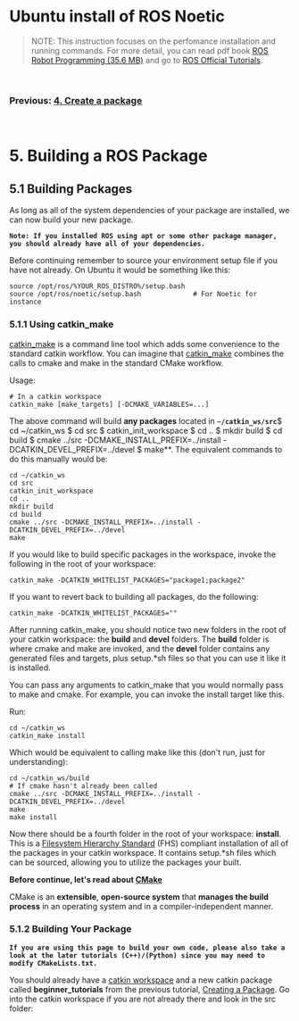 # **Ubuntu install of ROS Noetic**

> NOTE: This instruction focuses on the perfomance installation and running commands. For more detail, you can read pdf book [ROS Robot Programming (35.6 MB)](https://www.robotis.com/service/download.php?no=719) and go to [ROS Official Tutorials](https://wiki.ros.org/ROS/Tutorials).

<br>

### Previous: [4. Create a package](4_Creating_a_ROS_Package.md)

<br>

# 5. Building a ROS Package

## 5.1 Building Packages

As long as all of the system dependencies of your package are installed, we can now build your new package.

**`Note: If you installed ROS using apt or some other package manager, you should already have all of your dependencies.`**

Before continuing remember to source your environment setup file if you have not already. On Ubuntu it would be something like this:

    source /opt/ros/%YOUR_ROS_DISTRO%/setup.bash
    source /opt/ros/noetic/setup.bash             # For Noetic for instance

### 5.1.1 Using catkin_make

[catkin_make](http://wiki.ros.org/catkin/commands/catkin_make) is a command line tool which adds some convenience to the standard catkin workflow. You can imagine that [catkin_make](http://wiki.ros.org/catkin/commands/catkin_make) combines the calls to cmake and make in the standard CMake workflow.

Usage:

    # In a catkin workspace
    catkin_make [make_targets] [-DCMAKE_VARIABLES=...]

The above command will build **any packages** located in **`~/catkin_ws/src`**$ cd ~/catkin_ws
$ cd src
$ catkin_init_workspace
$ cd ..
$ mkdir build
$ cd build
$ cmake ../src -DCMAKE_INSTALL_PREFIX=../install -DCATKIN_DEVEL_PREFIX=../devel
$ make**. The equivalent commands to do this manually would be:

    cd ~/catkin_ws
    cd src
    catkin_init_workspace
    cd ..
    mkdir build
    cd build
    cmake ../src -DCMAKE_INSTALL_PREFIX=../install -DCATKIN_DEVEL_PREFIX=../devel
    make



If you would like to build specific packages in the workspace, invoke the following in the root of your workspace:

    catkin_make -DCATKIN_WHITELIST_PACKAGES="package1;package2"

If you want to revert back to building all packages, do the following:

    catkin_make -DCATKIN_WHITELIST_PACKAGES=""

After running catkin_make, you should notice two new folders in the root of your catkin workspace: the **build** and **devel** folders. The **build** folder is where cmake and make are invoked, and the **devel** folder contains any generated files and targets, plus setup.*sh files so that you can use it like it is installed.

You can pass any arguments to catkin_make that you would normally pass to make and cmake. For example, you can invoke the install target like this.

Run:

    cd ~/catkin_ws
    catkin_make install

Which would be equivalent to calling make like this (don't run, just for understanding):

    cd ~/catkin_ws/build
    # If cmake hasn't already been called
    cmake ../src -DCMAKE_INSTALL_PREFIX=../install -DCATKIN_DEVEL_PREFIX=../devel
    make
    make install

Now there should be a fourth folder in the root of your workspace: **install**. This is a [Filesystem Hierarchy Standard](https://en.wikipedia.org/wiki/Filesystem_Hierarchy_Standard) (FHS) compliant installation of all of the packages in your catkin workspace. It contains setup.*sh files which can be sourced, allowing you to utilize the packages your built.

**Before continue, let's read about [CMake](https://cmake.org/overview/)**

CMake is an **extensible**, **open-source system** that **manages the build process** in an operating system and in a compiler-independent manner.

### 5.1.2 Building Your Package

**`If you are using this page to build your own code, please also take a look at the later tutorials (C++)/(Python) since you may need to modify CMakeLists.txt.`**

You should already have a [catkin workspace](http://wiki.ros.org/catkin/Tutorials/create_a_workspace) and a new catkin package called **beginner_tutorials** from the previous tutorial, [Creating a Package](http://wiki.ros.org/ROS/Tutorials/CreatingPackage). Go into the catkin workspace if you are not already there and look in the src folder:



